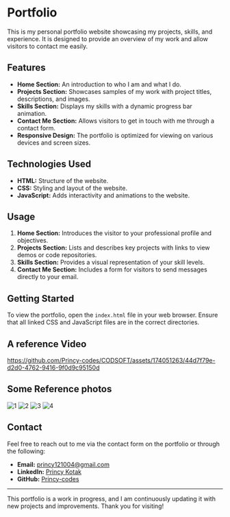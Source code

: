 # Portfolio

This is my personal portfolio website showcasing my projects, skills, and experience. It is designed to provide an overview of my work and allow visitors to contact me easily.

## Features

- **Home Section:** An introduction to who I am and what I do.
- **Projects Section:** Showcases samples of my work with project titles, descriptions, and images.
- **Skills Section:** Displays my skills with a dynamic progress bar animation.
- **Contact Me Section:** Allows visitors to get in touch with me through a contact form.
- **Responsive Design:** The portfolio is optimized for viewing on various devices and screen sizes.

## Technologies Used

- **HTML:** Structure of the website.
- **CSS:** Styling and layout of the website.
- **JavaScript:** Adds interactivity and animations to the website.

## Usage

1. **Home Section:** Introduces the visitor to your professional profile and objectives.
2. **Projects Section:** Lists and describes key projects with links to view demos or code repositories.
3. **Skills Section:** Provides a visual representation of your skill levels.
4. **Contact Me Section:** Includes a form for visitors to send messages directly to your email.

## Getting Started
To view the portfolio, open the `index.html` file in your web browser. Ensure that all linked CSS and JavaScript files are in the correct directories.
## A reference Video
https://github.com/Princy-codes/CODSOFT/assets/174051263/44d7f79e-d2d0-4762-9416-9f0d9c95150d
## Some Reference photos
![1](https://github.com/Princy-codes/CODSOFT/assets/174051263/98544f92-503a-4d69-bbaf-b41caa0eec22)
![2](https://github.com/Princy-codes/CODSOFT/assets/174051263/66d724f2-dad3-4061-a878-cca1565e532e)
![3](https://github.com/Princy-codes/CODSOFT/assets/174051263/09c35fdf-7add-4b6b-891f-16d12063cdca)
![4](https://github.com/Princy-codes/CODSOFT/assets/174051263/33fe7d56-f459-4324-af8b-9c49d3dc5a50)
## Contact

Feel free to reach out to me via the contact form on the portfolio or through the following:
- **Email:** [princy121004@gmail.com](mailto:princy121004@gmail.com)
- **LinkedIn:** [Princy Kotak](https://www.linkedin.com/in/princy-kotak-8b7b34310)
- **GitHub:** [Princy-codes](https://github.com/Princy-codes)

---

This portfolio is a work in progress, and I am continuously updating it with new projects and improvements. Thank you for visiting!
